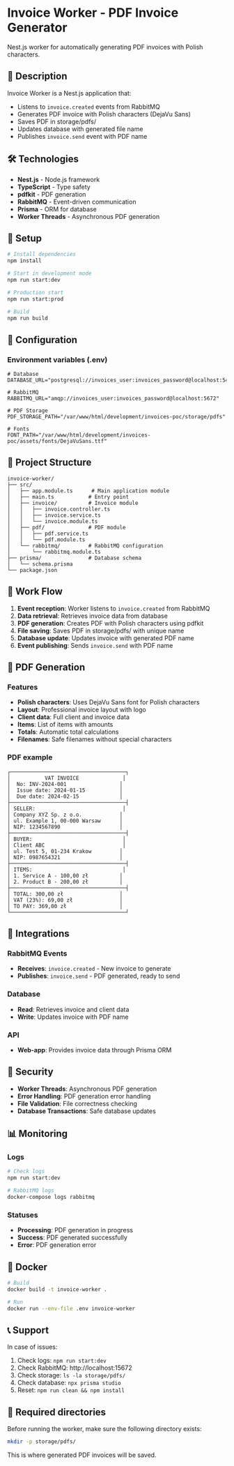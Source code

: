 # Invoice Worker - PDF Invoice Generator

Nest.js worker for automatically generating PDF invoices with Polish characters.

## 🚀 Description

Invoice Worker is a Nest.js application that:
- Listens to `invoice.created` events from RabbitMQ
- Generates PDF invoice with Polish characters (DejaVu Sans)
- Saves PDF in storage/pdfs/
- Updates database with generated file name
- Publishes `invoice.send` event with PDF name

## 🛠️ Technologies

- **Nest.js** - Node.js framework
- **TypeScript** - Type safety
- **pdfkit** - PDF generation
- **RabbitMQ** - Event-driven communication
- **Prisma** - ORM for database
- **Worker Threads** - Asynchronous PDF generation

## 🚀 Setup

```bash
# Install dependencies
npm install

# Start in development mode
npm run start:dev

# Production start
npm run start:prod

# Build
npm run build
```

## 🔧 Configuration

### Environment variables (.env)
```env
# Database
DATABASE_URL="postgresql://invoices_user:invoices_password@localhost:5433/invoices_db"

# RabbitMQ
RABBITMQ_URL="amqp://invoices_user:invoices_password@localhost:5672"

# PDF Storage
PDF_STORAGE_PATH="/var/www/html/development/invoices-poc/storage/pdfs"

# Fonts
FONT_PATH="/var/www/html/development/invoices-poc/assets/fonts/DejaVuSans.ttf"
```

## 📁 Project Structure

```
invoice-worker/
├── src/
│   ├── app.module.ts      # Main application module
│   ├── main.ts           # Entry point
│   ├── invoice/          # Invoice module
│   │   ├── invoice.controller.ts
│   │   ├── invoice.service.ts
│   │   └── invoice.module.ts
│   ├── pdf/              # PDF module
│   │   ├── pdf.service.ts
│   │   └── pdf.module.ts
│   └── rabbitmq/         # RabbitMQ configuration
│       └── rabbitmq.module.ts
├── prisma/               # Database schema
│   └── schema.prisma
└── package.json
```

## 🔄 Work Flow

1. **Event reception**: Worker listens to `invoice.created` from RabbitMQ
2. **Data retrieval**: Retrieves invoice data from database
3. **PDF generation**: Creates PDF with Polish characters using pdfkit
4. **File saving**: Saves PDF in storage/pdfs/ with unique name
5. **Database update**: Updates invoice with generated PDF name
6. **Event publishing**: Sends `invoice.send` with PDF name

## 📄 PDF Generation

### Features
- **Polish characters**: Uses DejaVu Sans font for Polish characters
- **Layout**: Professional invoice layout with logo
- **Client data**: Full client and invoice data
- **Items**: List of items with amounts
- **Totals**: Automatic total calculations
- **Filenames**: Safe filenames without special characters

### PDF example
```
┌─────────────────────────────────────┐
│           VAT INVOICE              │
│  No: INV-2024-001                 │
│  Issue date: 2024-01-15           │
│  Due date: 2024-02-15             │
├─────────────────────────────────────┤
│ SELLER:                            │
│ Company XYZ Sp. z o.o.            │
│ ul. Example 1, 00-000 Warsaw      │
│ NIP: 1234567890                   │
├─────────────────────────────────────┤
│ BUYER:                             │
│ Client ABC                         │
│ ul. Test 5, 01-234 Krakow         │
│ NIP: 0987654321                   │
├─────────────────────────────────────┤
│ ITEMS:                             │
│ 1. Service A - 100,00 zł          │
│ 2. Product B - 200,00 zł          │
├─────────────────────────────────────┤
│ TOTAL: 300,00 zł                  │
│ VAT (23%): 69,00 zł               │
│ TO PAY: 369,00 zł                 │
└─────────────────────────────────────┘
```

## 🔗 Integrations

### RabbitMQ Events
- **Receives**: `invoice.created` - New invoice to generate
- **Publishes**: `invoice.send` - PDF generated, ready to send

### Database
- **Read**: Retrieves invoice and client data
- **Write**: Updates invoice with PDF name

### API
- **Web-app**: Provides invoice data through Prisma ORM

## 🔐 Security

- **Worker Threads**: Asynchronous PDF generation
- **Error Handling**: PDF generation error handling
- **File Validation**: File correctness checking
- **Database Transactions**: Safe database updates

## 📊 Monitoring

### Logs
```bash
# Check logs
npm run start:dev

# RabbitMQ logs
docker-compose logs rabbitmq
```

### Statuses
- **Processing**: PDF generation in progress
- **Success**: PDF generated successfully
- **Error**: PDF generation error

## 🐳 Docker

```bash
# Build
docker build -t invoice-worker .

# Run
docker run --env-file .env invoice-worker
```

## 📞 Support

In case of issues:
1. Check logs: `npm run start:dev`
2. Check RabbitMQ: http://localhost:15672
3. Check storage: `ls -la storage/pdfs/`
4. Check database: `npx prisma studio`
5. Reset: `npm run clean && npm install`

## 📂 Required directories

Before running the worker, make sure the following directory exists:

```bash
mkdir -p storage/pdfs/
```

This is where generated PDF invoices will be saved.
